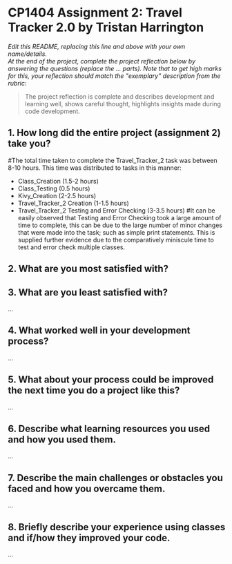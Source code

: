 # CP1404 Assignment 2: Travel Tracker 2.0 by Tristan Harrington

_Edit this README, replacing this line and above with your own name/details._  
_At the end of the project, complete the project reflection below by answering the questions (replace the ... parts)._
_Note that to get high marks for this, your reflection should match the "exemplary" description from the rubric:_

> The project reflection is complete and describes development and learning well, shows careful thought, highlights insights made during code development.


## 1. How long did the entire project (assignment 2) take you?
#The total time taken to complete the Travel_Tracker_2 task was between 8-10 hours. This time was distributed to tasks in this manner:
  - Class_Creation (1.5-2 hours)
  - Class_Testing (0.5 hours)
  - Kivy_Creation (2-2.5 hours)
  - Travel_Tracker_2 Creation (1-1.5 hours)
  - Travel_Tracker_2 Testing and Error Checking (3-3.5 hours)
#It can be easily observed that Testing and Error Checking took a large amount of time to complete, this can be due to the large number of minor changes that were made into the task; such as simple print statements. This is supplied further evidence due to the comparatively miniscule time to test and error check multiple classes.

## 2. What are you most satisfied with?


## 3. What are you least satisfied with?
...

## 4. What worked well in your development process?
...

## 5. What about your process could be improved the next time you do a project like this?
...

## 6. Describe what learning resources you used and how you used them.
...

## 7. Describe the main challenges or obstacles you faced and how you overcame them.
... 

## 8. Briefly describe your experience using classes and if/how they improved your code.
...
